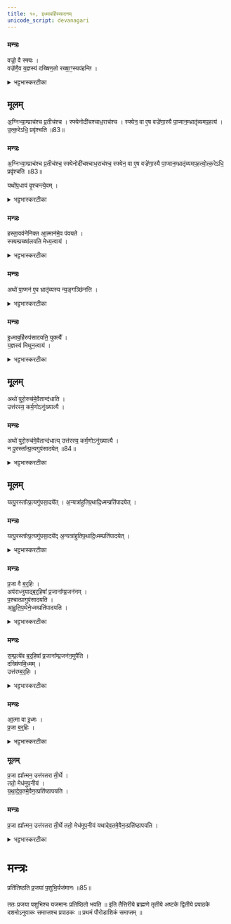 ```yaml
---
title: १०, इध्माबर्हिस्सादनम्
unicode_script: devanagari
---
```


### मन्त्रः
वज्रो॒ वै स्फ्यः ।  
वज्रे॑णै॒व य॒ज्ञस्य॑ दख्षिण॒तो रख्षा॒ꣳ॒स्यप॑हन्ति ।
<details><summary>भट्टभास्करटीका</summary>

1वज्रो वा इत्यादि ॥ अन्वञ्चं आत्माभिमुखं क्षण्वीत हिंस्यात् आत्मानं अध्वर्युः । कर्मणि वा कर्तृप्रत्ययः । क्षण्येत हिंस्येत । वज्रेणैवेति, यत्तुल्यः स्फ्यः ।
</details>

## मूलम्
अ॒ग्निभ्या॒म्प्राच॑श्च प्र॒तीच॑श्च ।
स्फ्येनोदी॑चश्चाध॒राच॑श्च ।
स्फ्येन॒ वा ए॒ष वज्रे॑णा॒स्यै पा॒प्मान॒म्भ्रातृ॑व्यमप॒हत्य॑ ।
उ॒त्क॒रेऽधि॒ प्रवृ॑श्चति ॥83॥  

### मन्त्रः

अ॒ग्निभ्या॒म्प्राच॑श्च प्र॒तीच॑श्च॒ स्फ्येनोदी॑चश्चाध॒राच॑श्च॒  स्फ्येन॒ वा ए॒ष वज्रे॑णा॒स्यै पा॒प्मान॒म्भ्रातृ॑व्यमप॒हत्यो॒त्क॒रेऽधि॒ प्रवृ॑श्चति ॥83॥  

यथो॑प॒धाय॑ वृ॒श्चन्त्ये॒वम् ।

<details><summary>भट्टभास्करटीका</summary>

अग्निभ्यामिति । आहवनीयगार्हपत्याभ्याम् । स्फयेनोदीचश्चाधराश्चेति तिर्यञ्चं स्फ्यं स्तब्ध्वा संप्रैषात् एवं स्फ्येन वज्रतुल्येनास्याः पृथिव्याः सम्बधिनं पाप्मानं भ्रातृव्यं अपहत्य उत्पाट्य उत्करे उपधानस्थानीये अधिनिधाय वृश्चति यथा लोके किञ्चित्काष्ठादिकमुपधाय व्रश्चनीयं वृश्चन्ति एवमेतत् ।
</details>

### मन्त्रः
हस्ता॒वव॑नेनिक्त आ॒त्मान॑मे॒व प॑वयते ।  
स्फ्यम्प्रख्षा॑लयति मेध्य॒त्वाय॑ ।
<details><summary>भट्टभास्करटीका</summary>

नेनिक्ते शोधयति ।
</details>

### मन्त्रः
अथो॑ पा॒प्मन॑ ए॒व भ्रातृ॑व्यस्य न्य॒ङ्गञ्छि॑नत्ति ।

<details><summary>भट्टभास्करटीका</summary>

अथो इति अपि च भ्रातृव्यस्य पाप्मनः न्यङ्गं न्यञ्जनं शरीरशोभां तेजः छिनत्ति स्फ्यप्रक्षाळनेन । निभृतं वा अङ्गं न्यङ्गम् ॥
</details>

### मन्त्रः
इ॒ध्माब॒र्हिरुप॑सादयति॒ युक्त्यै᳚ ।  
य॒ज्ञस्य॑ मिथुन॒त्वाय॑ ।

<details><summary>भट्टभास्करटीका</summary>

2इध्माबर्हिः इध्मं च बर्हिश्च उत्तरेणाहवनीयं प्रागग्रमुपसादयति युक्त्यै यज्ञेन योगो यथा स्यात् । किञ्च - यज्ञस्य मिथुनत्वाय द्वयोस्सहोपसादनम् ।
</details>

## मूूलम्
अथो॑ पुरो॒रुच॑मे॒वैतान्द॑धाति ।  
उत्त॑रस्य॒ कर्म॒णोऽनु॑ख्यात्यै ।
### मन्त्रः
अथो॑ पुरो॒रुच॑मे॒वैतान्द॑धात्य् उत्त॑रस्य॒ कर्म॒णोऽनु॑ख्यात्यै ।   
न पु॒रस्ता᳚त्प्र॒त्यगुप॑सादयेत् ॥84॥  
<details><summary>भट्टभास्करटीका</summary>

अपि च पुरोरुचं पुरस्ताद्दीपनां इमां यज्ञस्य स्थापयति उत्तरस्य करिष्यमाणस्य कर्मणोऽनुख्यात्यै अनुक्रमेण प्रकाशनार्थं, रोचनार्थत्वात् ।
</details>

## मूलम्

यत्पु॒रस्ता᳚त्प्र॒त्यगु॑पसा॒दये᳚त् ।
अ॒न्यत्रा॑हुतिप॒थादि॒ध्मम्प्रति॑पादयेत् ।
### मन्त्रः
यत्पु॒रस्ता᳚त्प्र॒त्यगु॑पसा॒दये᳚द् अ॒न्यत्रा॑हुतिप॒थादि॒ध्मम्प्रति॑पादयेत् ।
<details><summary>भट्टभास्करटीका</summary>

अन्यत्रेति । आहुतिपथात् आहुतिन्यायात् प्राचीनत्वात् अन्यत्र अनाहुतिपथे इध्मं प्रवर्तयेत् ।
</details>

### मन्त्रः

प्र॒जा वै ब॒र्॒हिः ।  
अप॑राध्नुयाद्ब॒र्॒हिषा᳚ प्र॒जाना᳚म्प्र॒जन॑नम् ।  
प॒श्चात्प्रागुप॑सादयति ।  
आ॒हु॒ति॒प॒थेने॒ध्मम्प्रति॑पादयति ।  
<details><summary>भट्टभास्करटीका</summary>

अथ बर्हिषः प्रतीचीनत्वे दोषमाह - प्रजा वा इति । बर्हिषा हेतुना प्रजानां प्रजननं प्राचीनवृत्तिं अपराध्नुयात् अयुक्तेन रूपेण प्रवर्तयेत् । पश्चात्प्रागुपसादने दोषद्वयाभावः ।
</details>

### मन्त्रः
स॒म्प्र॒त्ये॑व ब॒र्॒हिषा᳚ प्र॒जाना᳚म्प्र॒जन॑न॒मुपै॑ति ।  
दख्षि॑णमि॒ध्मम् ।  
उत्त॑रम्ब॒र्॒हिः ।  

<details><summary>भट्टभास्करटीका</summary>

संप्रत्येवेति । युक्तेन रूपेण ।
</details>

### मन्त्रः
आ॒त्मा वा इ॒ध्मः ।  
प्र॒जा ब॒र्॒हिः ।  

<details><summary>भट्टभास्करटीका</summary>

आत्मेति । अग्नेरभ्यन्तरत्वात् । प्रजा बर्हिः संतन्यमानत्वात् प्रजातुल्यम् ।
</details>

### मूलम्
प्र॒जा ह्या᳚त्मन॒ उत्त॑रतरा ती॒र्थे ।  
ततो॒ मेध॑मुप॒नीय॑ ।  
य॒था॒दे॒व॒तमे॒वैन॒त्प्रति॑ष्ठापयति ।

### मन्त्रः  
प्र॒जा ह्या᳚त्मन॒ उत्त॑रतरा ती॒र्थे ततो॒ मेध॑मुप॒नीय॑
यथादेव॒तमे॒वैन॒त्प्रति॑ष्ठापयति ।

<details><summary>भट्टभास्करटीका</summary>

उत्तरतरेति । तीर्थे भावे उद्गततरा, ततः तेनैव क्रमेण मेधमुपनीय यथादेवतं आत्मप्रजास्वभावानतिक्रमेण एनत् इध्माबर्हिः प्रतिष्ठापयति
</details>

# मन्त्रः 
प्रति॑तिष्ठति प्र॒जया॑ प॒शुभि॒र्यज॑मानः ॥85॥  

####

ततः प्रजया पशुभिश्च यजमानः प्रतिष्ठितो भवति ॥
इति तैत्तिरीये ब्राह्मणे तृतीये अष्टके द्वितीये प्रपाठके दशमोऽनुवाकः समाप्तश्च प्रपाठकः ॥
प्रथमं पौरोडाशिकं समाप्तम् ॥  
